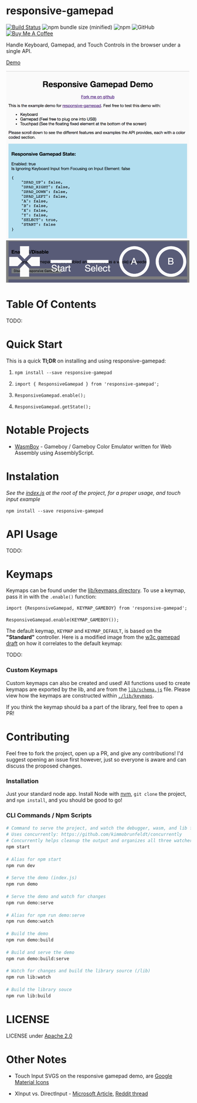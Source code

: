 # responsive-gamepad

<!-- Badges -->
[![Build Status](https://travis-ci.org/torch2424/responsive-gamepad.svg?branch=master)](https://travis-ci.org/torch2424/responsive-gamepad)
![npm bundle size (minified)](https://img.shields.io/bundlephobia/min/responsive-gamepad.svg)
![npm](https://img.shields.io/npm/dt/responsive-gamepad.svg)
![GitHub](https://img.shields.io/github/license/torch2424/responsive-gamepad.svg)
[![Buy Me A Coffee](https://www.buymeacoffee.com/assets/img/custom_images/orange_img.png)](https://www.buymeacoffee.com/torch2424)

Handle Keyboard, Gamepad, and Touch Controls in the browser under a single API.

[Demo](https://torch2424.github.io/responsive-gamepad/)

<img src="./assets/readmeDemo.png" width="500px" />

# Table Of Contents

TODO:

# Quick Start

This is a quick **Tl;DR** on installing and using responsive-gamepad:

1. `npm install --save responsive-gamepad`

2. `import { ResponsiveGamepad } from 'responsive-gamepad';`

3. `ResponsiveGamepad.enable();`

4. `ResponsiveGamepad.getState();`

# Notable Projects

* [WasmBoy](https://github.com/torch2424/wasmBoy) - Gameboy / Gameboy Color Emulator written for Web Assembly using AssemblyScript.

# Instalation

*See the [index.js](./index.js) at the root of the project, for a proper usage, and touch input example*

`npm install --save responsive-gamepad`

# API Usage

TODO:

# Keymaps

Keymaps can be found under the [lib/keymaps directory](./lib/keymaps). To use a keymap, pass it in with the `.enable()` function:

```
import {ResponsiveGamepad, KEYMAP_GAMEBOY} from 'responsive-gamepad';

ResponsiveGamepad.enable(KEYMAP_GAMEBOY());
```

The default keymap, `KEYMAP` and `KEYMAP_DEFAULT`, is based on the **"Standard"** controller. Here is a modified image from the [w3c gamepad draft](https://w3c.github.io/gamepad/#remapping) on how it correlates to the default keymap:


TODO:

### Custom Keymaps

Custom keymaps can also be created and used! All functions used to create keymaps are exported by the lib, and are from the [`lib/schema.js`](./lib/schema.js) file. Please view how the keymaps are constructed within [`./lib/keymaps`](./lib/keymaps).

If you think the keymap should ba a part of the library, feel free to open a PR!

# Contributing

Feel free to fork the project, open up a PR, and give any contributions! I'd suggest opening an issue first however, just so everyone is aware and can discuss the proposed changes.

### Installation

Just your standard node app. Install Node with [nvm](https://github.com/creationix/nvm), `git clone` the project, and `npm install`, and you should be good to go!

### CLI Commands / Npm Scripts

```bash
# Command to serve the project, and watch the debugger, wasm, and lib for changes
# Uses concurrently: https://github.com/kimmobrunfeldt/concurrently
# Concurrently helps cleanup the output and organizes all three watchers/servers
npm start

# Alias for npm start
npm run dev

# Serve the demo (index.js)
npm run demo

# Serve the demo and watch for changes
npm run demo:serve

# Alias for npm run demo:serve
npm run demo:watch

# Build the demo
npm run demo:build

# Build and serve the demo
npm run demo:build:serve

# Watch for changes and build the library source (/lib)
npm run lib:watch

# Build the library souce
npm run lib:build
```

# LICENSE

LICENSE under [Apache 2.0](https://choosealicense.com/licenses/apache-2.0/)

# Other Notes

* Touch Input SVGS on the responsive gamepad demo, are [Google Material Icons](https://material.io/tools/icons/?style=baseline)

* XInput vs. DirectInput - [Microsoft Article](https://docs.microsoft.com/en-us/windows/desktop/xinput/xinput-and-directinput), [Reddit thread](https://www.reddit.com/r/pcgaming/comments/4zlbrx/what_is_the_difference_between_directinput_and/)
